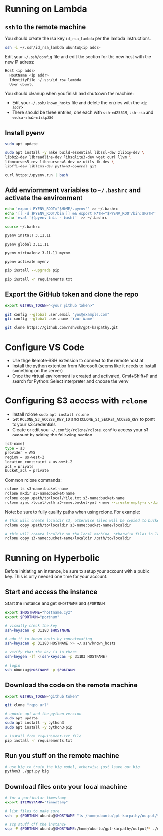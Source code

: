 # Running on Lambda

## `ssh` to the remote machine

You should create the rsa key `id_rsa_lambda` per the lambda instructions.

```bash
ssh -i ~/.ssh/id_rsa_lambda ubuntu@<ip addr>
```

Edit your `~/.ssh/config` file and edit the section for the new host with the new IP adress:

```bash
Host <ip addr>
  HostName <ip addr>
  IdentityFile ~/.ssh/id_rsa_lambda
  User ubuntu
```

You should cleanup when you finish and shutdown the machine:
- Edit your `~/.ssh/known_hosts` file and delete the entries with the `<ip addr>`
- There should be three entries, one each with `ssh-ed25519`, `ssh-rsa` and `ecdsa-sha2-nistp256`

## Install pyenv

```bash
sudo apt update

sudo apt install -y make build-essential libssl-dev zlib1g-dev \
libbz2-dev libreadline-dev libsqlite3-dev wget curl llvm \
libncurses5-dev libncursesw5-dev xz-utils tk-dev \
libffi-dev liblzma-dev python3-openssl git

curl https://pyenv.run | bash
```

## Add enviornment variables to `~/.bashrc` and activate the environment

```bash
echo 'export PYENV_ROOT="$HOME/.pyenv"' >> ~/.bashrc
echo '[[ -d $PYENV_ROOT/bin ]] && export PATH="$PYENV_ROOT/bin:$PATH"' >> ~/.bashrc
echo 'eval "$(pyenv init - bash)"' >> ~/.bashrc

source ~/.bashrc

pyenv install 3.11.11

pyenv global 3.11.11

pyenv virtualenv 3.11.11 myenv

pyenv activate myenv

pip install --upgrade pip

pip install -r requirements.txt
```

## Export the GitHub token and clone the repo

```bash
export GITHUB_TOKEN="<your github token>"

git config --global user.email "you@example.com"
git config --global user.name "Your Name"

git clone https://github.com/rshvsh/gpt-karpathy.git
```

# Configure VS Code

- Use thge Remote-SSH extension to connect to the remote host at <ip address>
- Install the python extention from Microsoft (seems like it needs to install something on the server)
- Once the virtual environment is created and activated, Cmd+Shift+P and search for Python: Select Interpreter and choose the venv

# Configuring S3 access with `rclone`

- Install rclone `sudo apt install rclone`
- Set `RCLONE_S3_ACCESS_KEY_ID` and `RCLONE_S3_SECRET_ACCESS_KEY` to point to your s3 credentials
- Create or edit your `~/.config/rclone/rclone.conf` to access your s3 account by adding the following section

```bash
[s3-name]
type = s3
provider = AWS
region = us-west-2
location_constraint = us-west-2
acl = private
bucket_acl = private
```

Common rclone commands:

```bash
rclone ls s3-name:bucket-name
rclone mkdir s3-name:bucket-name
rclone copy /path/to/local/file.txt s3-name:bucket-name
rclone sync /local/path s3-name:bucket-path-name --create-empty-src-dirs --progress
```

Note: be sure to fully qualify paths when using rclone. For example:

```bash
# this will create localdir s3, otherwise files will be copied to bucket-name directly
rclone copy /path/to/localdir s3-name:bucket-name/localdir

# this will create localdir on the local machine, otherwise files in localdir will be copied to /path/to
rclone copy s3-name:bucket-name/localdir /path/to/localdir 
```


# Running on Hyperbolic

Before initiating an instance, be sure to setup your account with a public key. This is only needed one time for your account.

## Start and access the instance

Start the instance and get `$HOSTNAME` and `$PORTNUM`

```bash
export $HOSTNAME="hostname.xyz"
export $PORTNUM="portnum"

# visually check the key
ssh-keyscan -p 31183 $HOSTNAME

# add it to known hosts by concatenating
ssh-keyscan -p 31183 HOSTNAME >> ~/.ssh/known_hosts

# verify that the key is in there
ssh-keygen -lf <(ssh-keyscan -p 31183 HOSTNAME)

# login
ssh ubuntu@$HOSTNAME -p $PORTNUM
```

## Download the code on the remote machine

```bash
export GITHUB_TOKEN="github token"

git clone "repo url"

# update apt and the python version
sudo apt update
sudo apt install -y python3
sudo apt install -y python3-pip

# install from requirement.txt file
pip install -r requirements.txt
```

## Run you stuff on the remote machine

```bash
# use big to train the big model, otherwise just leave out big
python3 ./gpt.py big 
```

## Download files onto your local machine

```bash
# for a particular timestamp
export $TIMESTAMP="timestamp"

# list files to make sure
ssh -p $PORTNUM ubuntu@$HOSTNAME "ls /home/ubuntu/gpt-karpathy/output/*-$TIMESTAMP.*"

# scp stuff off the instance
scp -P $PORTNUM ubuntu@$HOSTNAME:/home/ubuntu/gpt-karpathy/output/* ./output
```
